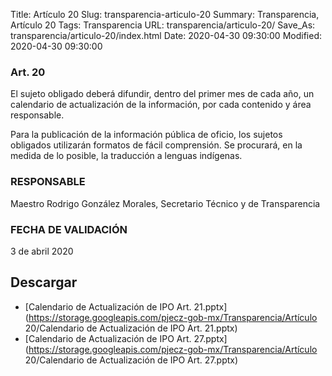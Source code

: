 Title: Artículo 20
Slug: transparencia-articulo-20
Summary: Transparencia, Artículo 20
Tags: Transparencia
URL: transparencia/articulo-20/
Save_As: transparencia/articulo-20/index.html
Date: 2020-04-30 09:30:00
Modified: 2020-04-30 09:30:00


### Art. 20

El sujeto obligado deberá difundir, dentro del primer mes de cada año, un calendario de actualización de la información, por cada contenido y área responsable.

Para la publicación de la información pública de oficio, los sujetos obligados utilizarán formatos de fácil comprensión. Se procurará, en la medida de lo posible, la traducción a lenguas indígenas.

### RESPONSABLE

Maestro Rodrigo González Morales, Secretario Técnico y de Transparencia

### FECHA DE VALIDACIÓN

3 de abril 2020



## Descargar


* [Calendario de Actualización de IPO Art. 21.pptx](https://storage.googleapis.com/pjecz-gob-mx/Transparencia/Artículo 20/Calendario de Actualización de IPO Art. 21.pptx)
* [Calendario de Actualización de IPO Art. 27.pptx](https://storage.googleapis.com/pjecz-gob-mx/Transparencia/Artículo 20/Calendario de Actualización de IPO Art. 27.pptx)


